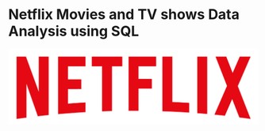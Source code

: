 # Netflix Movies and TV shows Data Analysis using SQL

![Netflix logo](https://github.com/Vanshx17/Netflix_sql_project/blob/main/logo.png)
